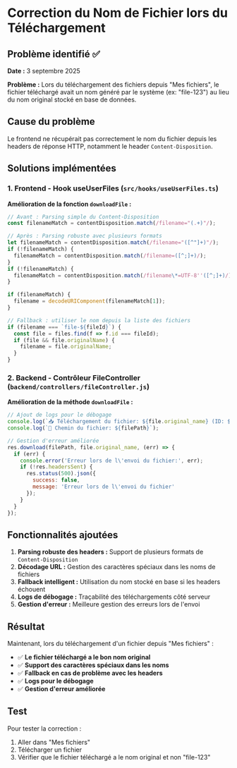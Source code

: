 # Correction du Nom de Fichier lors du Téléchargement

## Problème identifié ✅

**Date :** 3 septembre 2025

**Problème :** Lors du téléchargement des fichiers depuis "Mes fichiers", le fichier téléchargé avait un nom généré par le système (ex: "file-123") au lieu du nom original stocké en base de données.

## Cause du problème

Le frontend ne récupérait pas correctement le nom du fichier depuis les headers de réponse HTTP, notamment le header `Content-Disposition`.

## Solutions implémentées

### 1. **Frontend - Hook useUserFiles** (`src/hooks/useUserFiles.ts`)

**Amélioration de la fonction `downloadFile` :**

```typescript
// Avant : Parsing simple du Content-Disposition
const filenameMatch = contentDisposition.match(/filename="(.+)"/);

// Après : Parsing robuste avec plusieurs formats
let filenameMatch = contentDisposition.match(/filename="([^"]+)"/);
if (!filenameMatch) {
  filenameMatch = contentDisposition.match(/filename=([^;]+)/);
}
if (!filenameMatch) {
  filenameMatch = contentDisposition.match(/filename\*=UTF-8''([^;]+)/);
}

if (filenameMatch) {
  filename = decodeURIComponent(filenameMatch[1]);
}

// Fallback : utiliser le nom depuis la liste des fichiers
if (filename === `file-${fileId}`) {
  const file = files.find(f => f.id === fileId);
  if (file && file.originalName) {
    filename = file.originalName;
  }
}
```

### 2. **Backend - Contrôleur FileController** (`backend/controllers/fileController.js`)

**Amélioration de la méthode `downloadFile` :**

```javascript
// Ajout de logs pour le débogage
console.log(`📥 Téléchargement du fichier: ${file.original_name} (ID: ${id})`);
console.log(`📁 Chemin du fichier: ${filePath}`);

// Gestion d'erreur améliorée
res.download(filePath, file.original_name, (err) => {
  if (err) {
    console.error('Erreur lors de l\'envoi du fichier:', err);
    if (!res.headersSent) {
      res.status(500).json({
        success: false,
        message: 'Erreur lors de l\'envoi du fichier'
      });
    }
  }
});
```

## Fonctionnalités ajoutées

1. **Parsing robuste des headers :** Support de plusieurs formats de `Content-Disposition`
2. **Décodage URL :** Gestion des caractères spéciaux dans les noms de fichiers
3. **Fallback intelligent :** Utilisation du nom stocké en base si les headers échouent
4. **Logs de débogage :** Traçabilité des téléchargements côté serveur
5. **Gestion d'erreur :** Meilleure gestion des erreurs lors de l'envoi

## Résultat

Maintenant, lors du téléchargement d'un fichier depuis "Mes fichiers" :

- ✅ **Le fichier téléchargé a le bon nom original**
- ✅ **Support des caractères spéciaux dans les noms**
- ✅ **Fallback en cas de problème avec les headers**
- ✅ **Logs pour le débogage**
- ✅ **Gestion d'erreur améliorée**

## Test

Pour tester la correction :
1. Aller dans "Mes fichiers"
2. Télécharger un fichier
3. Vérifier que le fichier téléchargé a le nom original et non "file-123"
